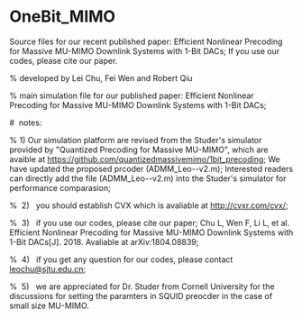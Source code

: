 # OneBit_MIMO
Source files for our recent published paper: Efficient Nonlinear Precoding for Massive MU-MIMO Downlink Systems with 1-Bit DACs;  If you use our codes, please cite our paper.

% developed by Lei Chu, Fei Wen and Robert Qiu


% main simulation file for our published paper: Efficient Nonlinear Precoding for Massive MU-MIMO Downlink Systems with 1-Bit DACs; 

#  notes:

%  1)  Our simulation platform are revised from the Studer's simulator provided by "Quantized Precoding for Massive MU-MIMO", which are avaible at https://github.com/quantizedmassivemimo/1bit_precoding; We have updated the proposed prcoder (ADMM_Leo--v2.m); Interested readers can directly add the file (ADMM_Leo--v2.m) into the Studer's simulator for performance comparasion; 

%  2)   you should establish CVX which is avaliable at http://cvxr.com/cvx/;


%  3)   if you use our codes, please cite our paper; Chu L, Wen F, Li L, et al. Efficient Nonlinear Precoding for Massive MU-MIMO Downlink Systems with 1-Bit DACs[J]. 2018. Avaliable at arXiv:1804.08839;


%  4)   if you get any question for our codes, please contact    leochu@sjtu.edu.cn;


%  5)   we are appreciated for Dr. Studer from Cornell University for the discussions for setting the paramters in SQUID preocder in the case of small size MU-MIMO. 


